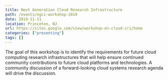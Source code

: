 ```yaml
---
title: Next Generation Cloud Research Infrastructure
path: /events/ngci-workshop-2019
date: 2019-11-11
location: Princeton, NJ
url: https://sites.google.com/view/workshop-on-cloud-cri/home
categories: ["presenting"]
tags: []
---
```


The goal of this workshop is to identify the requirements for future cloud computing research infrastructures that will help ensure continued community contributions to future cloud platforms and technologies. A community discussion of a forward-looking cloud systems research agenda will drive the discussion.
